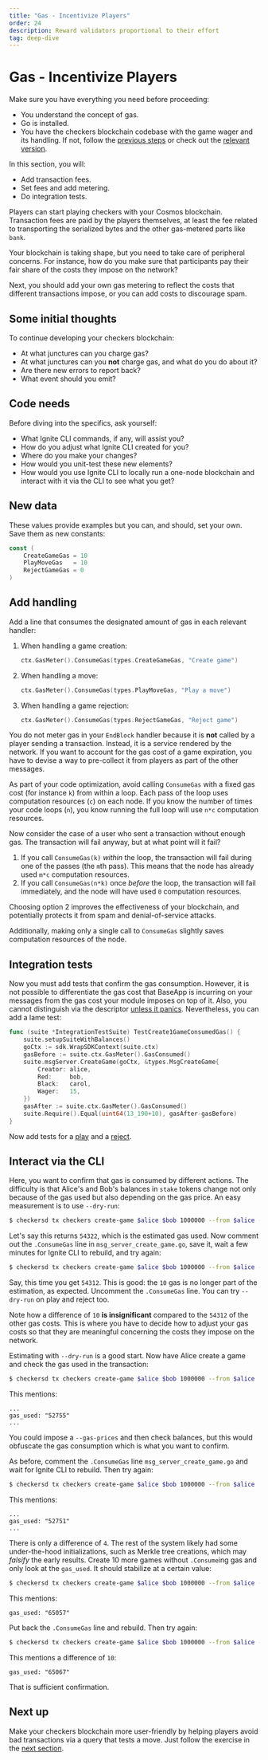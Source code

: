 ```yaml
---
title: "Gas - Incentivize Players"
order: 24
description: Reward validators proportional to their effort
tag: deep-dive
---
```


# Gas - Incentivize Players

<HighlightBox type="prerequisite">

Make sure you have everything you need before proceeding:

* You understand the concept of gas.
* Go is installed.
* You have the checkers blockchain codebase with the game wager and its handling. If not, follow the [previous steps](./game-wager.md) or check out the [relevant version](https://github.com/cosmos/b9-checkers-academy-draft/tree/game-wager).

</HighlightBox>

<HighlightBox type="learning">

In this section, you will:

* Add transaction fees.
* Set fees and add metering.
* Do integration tests.

</HighlightBox>

Players can start playing checkers with your Cosmos blockchain. Transaction fees are paid by the players themselves, at least the fee related to transporting the serialized bytes and the other gas-metered parts like `bank`.

Your blockchain is taking shape, but you need to take care of peripheral concerns. For instance, how do you make sure that participants pay their fair share of the costs they impose on the network?

Next, you should add your own gas metering to reflect the costs that different transactions impose, or you can add costs to discourage spam.

## Some initial thoughts

To continue developing your checkers blockchain:

* At what junctures can you charge gas?
* At what junctures can you **not** charge gas, and what do you do about it?
* Are there new errors to report back?
* What event should you emit?

## Code needs

Before diving into the specifics, ask yourself:

* What Ignite CLI commands, if any, will assist you?
* How do you adjust what Ignite CLI created for you?
* Where do you make your changes?
* How would you unit-test these new elements?
* How would you use Ignite CLI to locally run a one-node blockchain and interact with it via the CLI to see what you get?

## New data

These values provide examples but you can, and should, set your own. Save them as new constants:

```go [https://github.com/cosmos/b9-checkers-academy-draft/blob/63370efe/x/checkers/types/keys.go#L43-L45]
const (
    CreateGameGas = 10
    PlayMoveGas   = 10
    RejectGameGas = 0
)
```

## Add handling

Add a line that consumes the designated amount of gas in each relevant handler:

1. When handling a game creation:

    ```go [https://github.com/cosmos/b9-checkers-academy-draft/blob/63370efe/x/checkers/keeper/msg_server_create_game.go#L45]
    ctx.GasMeter().ConsumeGas(types.CreateGameGas, "Create game")
    ```

2. When handling a move:

    ```go [https://github.com/cosmos/b9-checkers-academy-draft/blob/63370efe/x/checkers/keeper/msg_server_play_move.go#L94]
    ctx.GasMeter().ConsumeGas(types.PlayMoveGas, "Play a move")
    ```

3. When handling a game rejection:

    ```go [https://github.com/cosmos/b9-checkers-academy-draft/blob/63370efe/x/checkers/keeper/msg_server_reject_game.go#L52]
    ctx.GasMeter().ConsumeGas(types.RejectGameGas, "Reject game")
    ```

You do not meter gas in your `EndBlock` handler because it is **not** called by a player sending a transaction. Instead, it is a service rendered by the network. If you want to account for the gas cost of a game expiration, you have to devise a way to pre-collect it from players as part of the other messages.

<HighlightBox type="tip">

As part of your code optimization, avoid calling `ConsumeGas` with a fixed gas cost (for instance `k`) from within a loop. Each pass of the loop uses computation resources (`c`) on each node. If you know the number of times your code loops (`n`), you know running the full loop will use `n*c` computation resources.

Now consider the case of a user who sent a transaction without enough gas. The transaction will fail anyway, but at what point will it fail?

1. If you call `ConsumeGas(k)` _within_ the loop, the transaction will fail during one of the passes (the `m`th pass). This means that the node has already used `m*c` computation resources.
2. If you call `ConsumeGas(n*k)` once _before_ the loop, the transaction will fail immediately, and the node will have used `0` computation resources.

Choosing option 2 improves the effectiveness of your blockchain, and potentially protects it from spam and denial-of-service attacks.

Additionally, making only a single call to `ConsumeGas` slightly saves computation resources of the node.

</HighlightBox>

## Integration tests

Now you must add tests that confirm the gas consumption. However, it is not possible to differentiate the gas cost that BaseApp is incurring on your messages from the gas cost your module imposes on top of it. Also, you cannot distinguish via the descriptor [unless it panics](https://github.com/cosmos/cosmos-sdk/blob/v0.42.6/store/types/gas.go#L90-L101). Nevertheless, you can add a lame test:

```go [https://github.com/cosmos/b9-checkers-academy-draft/blob/63370efe/x/checkers/keeper/msg_server_create_game_test.go#L132-L144]
func (suite *IntegrationTestSuite) TestCreate1GameConsumedGas() {
    suite.setupSuiteWithBalances()
    goCtx := sdk.WrapSDKContext(suite.ctx)
    gasBefore := suite.ctx.GasMeter().GasConsumed()
    suite.msgServer.CreateGame(goCtx, &types.MsgCreateGame{
        Creator: alice,
        Red:     bob,
        Black:   carol,
        Wager:   15,
    })
    gasAfter := suite.ctx.GasMeter().GasConsumed()
    suite.Require().Equal(uint64(13_190+10), gasAfter-gasBefore)
}
```

Now add tests for a [play](https://github.com/cosmos/b9-checkers-academy-draft/blob/63370efe/x/checkers/keeper/msg_server_play_move_test.go#L86-L100) and a [reject](https://github.com/cosmos/b9-checkers-academy-draft/blob/63370efe/x/checkers/keeper/msg_server_reject_game_test.go#L93-L103).

## Interact via the CLI

Here, you want to confirm that gas is consumed by different actions. The difficulty is that Alice's and Bob's balances in `stake` tokens change not only because of the gas used but also depending on the gas price. An easy measurement is to use `--dry-run`:

```sh
$ checkersd tx checkers create-game $alice $bob 1000000 --from $alice --dry-run
```

Let's say this returns `54322`, which is the estimated gas used. Now comment out the `.ConsumeGas` line in `msg_server_create_game.go`, save it, wait a few minutes for Ignite CLI to rebuild, and try again:

```sh
$ checkersd tx checkers create-game $alice $bob 1000000 --from $alice --dry-run
```

Say, this time you get `54312`. This is good: the `10` gas is no longer part of the estimation, as expected. Uncomment the `.ConsumeGas` line. You can try `--dry-run` on play and reject too.

Note how a difference of `10` **is insignificant** compared to the `54312` of the other gas costs. This is where you have to decide how to adjust your gas costs so that they are meaningful concerning the costs they impose on the network.

Estimating with `--dry-run` is a good start. Now have Alice create a game and check the gas used in the transaction:

```sh
$ checkersd tx checkers create-game $alice $bob 1000000 --from $alice
```

This mentions:

```
...
gas_used: "52755"
...
```

You could impose a `--gas-prices` and then check balances, but this would obfuscate the gas consumption which is what you want to confirm.

As before, comment the `.ConsumeGas` line `msg_server_create_game.go` and wait for Ignite CLI to rebuild. Then try again:

```sh
$ checkersd tx checkers create-game $alice $bob 1000000 --from $alice
```

This mentions:

```
...
gas_used: "52751"
...
```

There is only a difference of `4`. The rest of the system likely had some under-the-hood initializations, such as Merkle tree creations, which may _falsify_ the early results. Create 10 more games without `.Consume`ing gas and only look at the `gas_used`. It should stabilize at a certain value:

```sh
$ checkersd tx checkers create-game $alice $bob 1000000 --from $alice -y | grep gas_used
```

This mentions:

```
gas_used: "65057"
```

Put back the `.ConsumeGas` line and rebuild. Then try again:

```sh
$ checkersd tx checkers create-game $alice $bob 1000000 --from $alice -y | grep gas_used
```

This mentions a difference of `10`:

```
gas_used: "65067"
```

That is sufficient confirmation.

## Next up

Make your checkers blockchain more user-friendly by helping players avoid bad transactions via a query that tests a move. Just follow the exercise in the [next section](./can-play.md).
